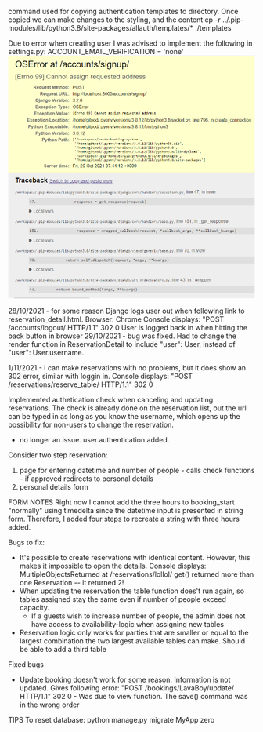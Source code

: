 command used for copying authentication templates to directory. Once copied we can make changes to the styling, and the content
cp -r ../.pip-modules/lib/python3.8/site-packages/allauth/templates/* ./templates

Due to error when creating user I was advised to implement the following in settings.py:
ACCOUNT_EMAIL_VERIFICATION = 'none'
![registration error](/static/images/readme-pictures/registration-error.png "error when registering a user")

28/10/2021 - for some reason Django logs user out when following link to reservation_detail.html.
Browser: Chrome
Console displays: "POST /accounts/logout/ HTTP/1.1" 302 0
User is logged back in when hitting the back button in browser
29/10/2021 - bug was fixed. Had to change the render function in ReservationDetail to include "user": User, instead of "user": User.username.

1/11/2021 - I can make reservations with no problems, but it does show an 302 error, similar with loggin in.
Console displays: "POST /reservations/reserve_table/ HTTP/1.1" 302 0

Implemented authetication check when canceling and updating reservations. The check is already done on the reservation list, but the url can be typed in as long as you know the username, which opens up the possibility for non-users to change the reservation.
-   no longer an issue. user.authentication added.

Consider two step reservation:
1. page for entering datetime and number of people - calls check functions - if approved redirects to personal details
2. personal details form

FORM NOTES
Right now I cannot add the three hours to booking_start "normally" using timedelta since the datetime input is presented in string form. Therefore, I added four steps to recreate a string with three hours added.

Bugs to fix:
- It's possible to create reservations with identical content. However, this makes it impossible to open the details. Console displays: MultipleObjectsReturned at /reservations/lollol/
get() returned more than one Reservation -- it returned 2!
- When updating the reservation the table function does't run again, so tables assigned stay the same even if number of people exceed capacity.
    - If a guests wish to increase number of people, the admin does not have access to availability-logic when assigning new tables
- Reservation logic only works for parties that are smaller or equal to the largest combination the two largest available tables can make. Should be able to add a third table



Fixed bugs
- Update booking doesn't work for some reason. Information is not updated. Gives following error: "POST /bookings/LavaBoy/update/ HTTP/1.1" 302 0 - Was due to view function. The save() command was in the wrong order

TIPS
To reset database: python manage.py migrate MyApp zero
